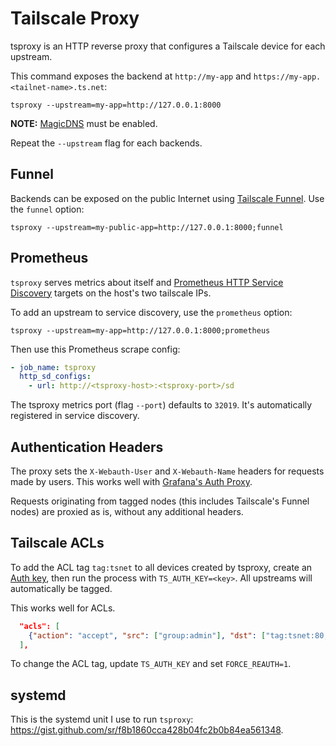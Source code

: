 # Tailscale Proxy

tsproxy is an HTTP reverse proxy that configures a Tailscale device for each upstream.

This command exposes the backend at `http://my-app` and `https://my-app.<tailnet-name>.ts.net`:

`tsproxy --upstream=my-app=http://127.0.0.1:8000`

**NOTE:** [MagicDNS](https://tailscale.com/kb/1081/magicdns/) must be enabled.

Repeat the `--upstream` flag for each backends.

## Funnel

Backends can be exposed on the public Internet using [Tailscale Funnel](https://tailscale.com/kb/1223/tailscale-funnel/). Use the `funnel` option:

`tsproxy --upstream=my-public-app=http://127.0.0.1:8000;funnel`

## Prometheus

`tsproxy` serves metrics about itself and [Prometheus HTTP Service Discovery](https://prometheus.io/docs/prometheus/latest/http_sd/) targets on the host's two tailscale IPs.

To add an upstream to service discovery, use the `prometheus` option:

`tsproxy --upstream=my-app=http://127.0.0.1:8000;prometheus`

Then use this Prometheus scrape config:


```yaml
- job_name: tsproxy
  http_sd_configs:
    - url: http://<tsproxy-host>:<tsproxy-port>/sd
```

The tsproxy metrics port (flag `--port`) defaults to `32019`. It's automatically registered in service discovery.

## Authentication Headers

The proxy sets the `X-Webauth-User` and `X-Webauth-Name` headers for requests made by users. This works well with [Grafana's Auth Proxy](https://grafana.com/docs/grafana/latest/setup-grafana/configure-security/configure-authentication/auth-proxy/).

Requests originating from tagged nodes (this includes Tailscale's Funnel nodes) are proxied as is, without any additional headers.

## Tailscale ACLs

To add the ACL tag `tag:tsnet` to all devices created by tsproxy, create an [Auth key](https://tailscale.com/kb/1085/auth-keys/), then run the process with `TS_AUTH_KEY=<key>`. All upstreams will automatically be tagged.

This works well for ACLs.

```json
  "acls": [
    {"action": "accept", "src": ["group:admin"], "dst": ["tag:tsnet:80,443"]},
  ],
```

To change the ACL tag, update `TS_AUTH_KEY` and set `FORCE_REAUTH=1`.

## systemd

This is the systemd unit I use to run `tsproxy`: <https://gist.github.com/sr/f8b1860cca428b04fc2b0b84ea561348>.

